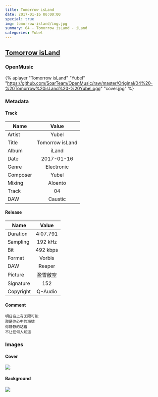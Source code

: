 ```yaml
---
title: Tomorrow isLand
date: 2017-01-16 00:00:00
special: true
img: tomorrow-island/img.jpg
summary: 04 - Tomorrow isLand - iLand
categories: Yubel
---
```


## [Tomorrow isLand](https://github.com/SoarTeam/OpenMusic/raw/master/Original/04%20-%20Tomorrow%20isLand%20-%20Yubel.ogg)

### OpenMusic
{% aplayer "Tomorrow isLand" "Yubel" "https://github.com/SoarTeam/OpenMusic/raw/master/Original/04%20-%20Tomorrow%20isLand%20-%20Yubel.ogg" "cover.jpg" %}

### Metadata
#### Track

Name|Value
---|:--:
Artist|Yubel
Title|Tomorrow isLand
Album|iLand
Date|2017-01-16
Genre|Electronic
Composer|Yubel
Mixing|Aloento
Track|04
DAW|Caustic

#### Release

Name|Value
---|:--:
Duration|4:07.791
Sampling|192 kHz
Bit|492 kbps
Format|Vorbis
DAW|Reaper
Picture|盈雪敝空
Signature|152
Copyright|Q-Audio

#### Comment
``` text
明日岛上有无限可能
那是你心中的海啸
你静静的站着
不让任何人知道
```

### Images
#### Cover
![](cover.jpg)

#### Background
![](img.jpg)
